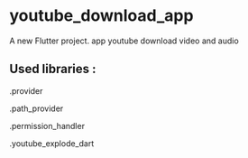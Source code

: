 # youtube_download_app

A new Flutter project.
app youtube download video and audio

## Used libraries : 

.provider

.path_provider

.permission_handler

.youtube_explode_dart
